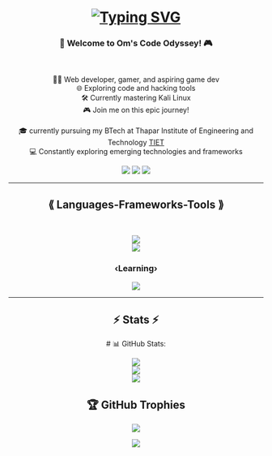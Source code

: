 <h1 align="center">
<a href="https://git.io/typing-svg">
<img src="https://readme-typing-svg.demolab.com?font=fira+code&size=30&duration=3000&pause=500&color=F78100&center=true&vCenter=true&random=false&width=435&lines=Hi+there!+%3AD;I+am+Om+Rajpal" alt="Typing SVG" /></a>
</h1>
  <h3 align="center">🚀 Welcome to Om's Code Odyssey! 🎮</h3>
  <br>
  <p align="center">
  👨‍💻 Web developer, gamer, and aspiring game dev
  <br>
  🌐 Exploring code and hacking tools
  <br>
  🛠️ Currently mastering Kali Linux
  <br>
  🎮 Join me on this epic journey!
  <br>
  <br>
  🎓 currently pursuing my BTech at Thapar Institute of Engineering and Technology <a href="https://www.thapar.edu/"> TIET</a>
  <br>
  💻 Constantly exploring emerging technologies and frameworks
</p>

<div align="center"> 
  <a href="https://instagram.com/_omrajpal_" target="_blank"><img src="https://img.shields.io/badge/YouTube-FF0000?style=for-the-badge&logo=youtube&logoColor=white" target="_blank"></a>
  <a href = "mailto:omrajpal.exe@gmail.com"><img src="https://img.shields.io/badge/-Gmail-%23333?style=for-the-badge&logo=gmail&logoColor=white" target="_blank"></a>
  <a href="https://linkedin.com/in/rajpalom" target="_blank"><img src="https://img.shields.io/badge/-LinkedIn-%230077B5?style=for-the-badge&logo=linkedin&logoColor=white" target="_blank"></a> 
 
</div>

<hr>
<h2 align="center">⟪ Languages-Frameworks-Tools ⟫</h2>
<br>
<p align="center">
  <a href="https://skillicons.dev">
    <img src="https://skillicons.dev/icons?i=git,github,javascript,css,wordpress,html" /><br>
    <img src="https://skillicons.dev/icons?i=blender,linux,vscode,figma,unity,webflow" />

  </a>
</p>
<h3 align="center">‹Learning›</h3>
<p align="center">
  <a href="https://skillicons.dev">
    <img src="https://skillicons.dev/icons?i=python,docker,nodejs,flutter" />
  </a>
</p>
<hr>

<h2 align="center">⚡ Stats ⚡</h2>
<div align="center">
# 📊 GitHub Stats:
  
![](https://github-readme-stats.vercel.app/api?username=om13rajpal&theme=dark&hide_border=true&include_all_commits=true&count_private=true)<br/>
![](https://github-readme-streak-stats.herokuapp.com/?user=om13rajpal&theme=dark&hide_border=true)<br/>
![](https://github-readme-stats.vercel.app/api/top-langs/?username=om13rajpal&theme=dark&hide_border=true&include_all_commits=true&count_private=true&layout=compact)

## 🏆 GitHub Trophies
![](https://github-profile-trophy.vercel.app/?username=om13rajpal&theme=discord&no-frame=true&no-bg=false&margin-w=4)

<div align="center"><img src="https://spotify-github-profile.vercel.app/api/view?uid=lyzm84nltb42nl85z4g9klr8j&cover_image=true&theme=default&show_offline=false&background_color=121212&interchange=true&bar_color_cover=true" /></div>  
</div>
